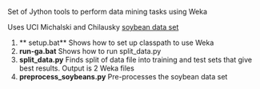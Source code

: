 Set of Jython tools to perform data mining tasks using Weka

Uses UCI Michalski and Chilausky [soybean data set](http://archive.ics.uci.edu/ml/machine-learning-databases/soybean/ "soybean data")

1. ** setup.bat** Shows how to set up classpath to use Weka
2. **run-ga.bat** Shows how to run split_data.py
3. **split_data.py**  Finds split of data file into training and test sets that give best results. Output is 2 Weka files
4. **preprocess_soybeans.py** Pre-processes the soybean data set

